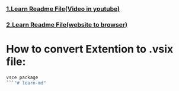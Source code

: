 
### [1.Learn Readme File(Video in youtube)](https://www.youtube.com/watch?v=Al7qx4CNMbA)

### [2.Learn Readme File(website to browser)](https://virgool.io/@alirezadigi/%DA%86%D8%AC%D9%88%D8%B1%DB%8C-readme-%D8%A8%D9%86%D9%88%DB%8C%D8%B3%DB%8C%D9%85-%D8%AA%D9%88%D8%B6%DB%8C%D8%AD%D8%A7%D8%AA-%D9%BE%D8%B1%D9%88%DA%98%D9%87-ol5a6iclw45t)

# How to convert Extention to .vsix file:
```python
vsce package
```"# learn-md" 
